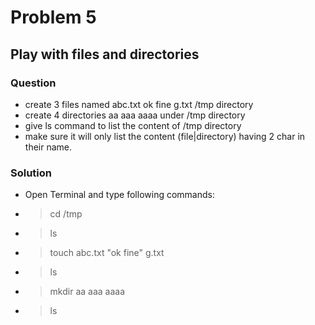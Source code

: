 # Problem 5
## Play with files and directories
### Question
  - create  3 files named   abc.txt  ok  fine  g.txt  /tmp directory 
  - create  4  directories   aa aaa aaaa  under  /tmp directory 
  - give ls command to  list the content of  /tmp directory 
  -  make sure it will only list the content (file|directory)  having 2 char in their name.
  
 ### Solution
 - Open Terminal and type following commands:
 - >  cd /tmp
 - >  ls
 - >  touch abc.txt "ok fine" g.txt
 
 - >  ls
 - >  mkdir aa aaa aaaa
 - >  ls
